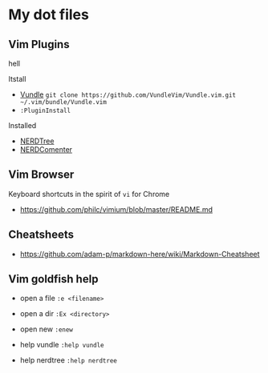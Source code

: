 # My dot files

## Vim Plugins

hell

Itstall

* [Vundle](https://github.com/VundleVim/Vundle.vim.git) `git clone https://github.com/VundleVim/Vundle.vim.git ~/.vim/bundle/Vundle.vim`
* `:PluginInstall`

Installed

* [NERDTree](https://github.com/scrooloose/nerdtree)
* [NERDComenter](https://github.com/scrooloose/nerdcommenter)

## Vim Browser

Keyboard shortcuts in the spirit of `vi` for Chrome

* https://github.com/philc/vimium/blob/master/README.md

## Cheatsheets

* https://github.com/adam-p/markdown-here/wiki/Markdown-Cheatsheet

## Vim goldfish help

* open a file `:e <filename>`
* open a dir `:Ex <directory>`
* open new `:enew` 

* help vundle `:help vundle`
* help nerdtree `:help nerdtree`
